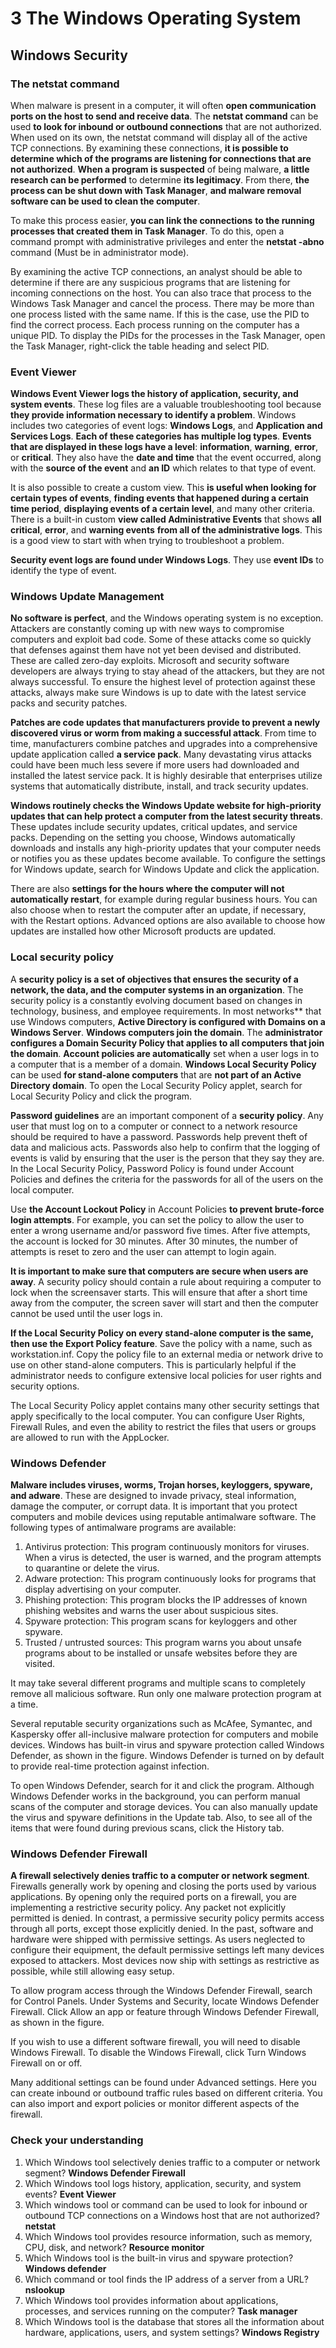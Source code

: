 # 3 The Windows Operating System

## Windows Security

### The netstat command

When malware is present in a computer, it will often **open communication ports on the host to send and receive data**. The **netstat command** can be used **to look for inbound or outbound connections** that are not authorized. When used on its own, the netstat command will display all of the active TCP connections. By examining these connections, **it is possible to determine which of the programs are listening for connections that are not authorized**. **When a program is suspected** of being malware, **a little research can be performed** to determine **its legitimacy**. From there, **the process can be shut down with Task Manager**, **and malware removal software can be used to clean the computer**.

To make this process easier, **you can link the connections** **to the running processes that created them in Task Manager**. To do this, open a command prompt with administrative privileges and enter the **netstat -abno** command (Must be in administrator mode).

By examining the active TCP connections, an analyst should be able to determine if there are any suspicious programs that are listening for incoming connections on the host. You can also trace that process to the Windows Task Manager and cancel the process. There may be more than one process listed with the same name. If this is the case, use the PID to find the correct process. Each process running on the computer has a unique PID. To display the PIDs for the processes in the Task Manager, open the Task Manager, right-click the table heading and select PID.

### Event Viewer

**Windows Event Viewer logs the history of application, security, and system events**. These log files are a valuable troubleshooting tool because **they provide information necessary to identify a problem**. Windows includes two categories of event logs: **Windows Logs**, and **Application and Services Logs**. **Each of these categories has multiple log types**. **Events that are displayed in these logs have a level**: **information**, **warning**, **error**, or **critical**. They also have the **date and time** that the event occurred, along with the **source of the event** and **an ID** which relates to that type of event.

It is also possible to create a custom view. This **is useful when looking for certain types of events**, **finding events that happened during a certain time period**, **displaying events of a certain level**, and many other criteria. There is a built-in custom **view called Administrative Events** that shows **all critical**, **error**, and **warning events** **from all of the administrative logs**. This is a good view to start with when trying to troubleshoot a problem.

**Security event logs are found under Windows Logs**. They use **event IDs** to identify the type of event.

### Windows Update Management

**No software is perfect**, and the Windows operating system is no exception. Attackers are constantly coming up with new ways to compromise computers and exploit bad code. Some of these attacks come so quickly that defenses against them have not yet been devised and distributed. These are called zero-day exploits. Microsoft and security software developers are always trying to stay ahead of the attackers, but they are not always successful. To ensure the highest level of protection against these attacks, always make sure Windows is up to date with the latest service packs and security patches.

**Patches are code updates that manufacturers provide to prevent a newly discovered virus or worm from making a successful attack**. From time to time, manufacturers combine patches and upgrades into a comprehensive update application called **a service pack**. Many devastating virus attacks could have been much less severe if more users had downloaded and installed the latest service pack. It is highly desirable that enterprises utilize systems that automatically distribute, install, and track security updates.

**Windows routinely checks the Windows Update website for high-priority updates that can help protect a computer from the latest security threats**. These updates include security updates, critical updates, and service packs. Depending on the setting you choose, Windows automatically downloads and installs any high-priority updates that your computer needs or notifies you as these updates become available. To configure the settings for Windows update, search for Windows Update and click the application.

There are also **settings for the hours where the computer will not automatically restart**, for example during regular business hours. You can also choose when to restart the computer after an update, if necessary, with the Restart options. Advanced options are also available to choose how updates are installed how other Microsoft products are updated.

### Local security policy

A **security policy is a set of objectives that ensures the security of a network, the data, and the computer systems in an organization**. The security policy is a constantly evolving document based on changes in technology, business, and employee requirements. In most networks** that use Windows computers, **Active Directory is configured with Domains on a Windows Server**. **Windows computers join the domain**. The **administrator configures a Domain Security Policy that applies to all computers that join the domain**. **Account policies are automatically** set when a user logs in to a computer that is a member of a domain. **Windows Local Security Policy** can be used **for stand-alone computers** that are **not part of an Active Directory domain**. To open the Local Security Policy applet, search for Local Security Policy and click the program.

**Password guidelines** are an important component of a **security policy**. Any user that must log on to a computer or connect to a network resource should be required to have a password. Passwords help prevent theft of data and malicious acts. Passwords also help to confirm that the logging of events is valid by ensuring that the user is the person that they say they are. In the Local Security Policy, Password Policy is found under Account Policies and defines the criteria for the passwords for all of the users on the local computer.

Use **the Account Lockout Policy** in Account Policies **to prevent brute-force login attempts**. For example, you can set the policy to allow the user to enter a wrong username and/or password five times. After five attempts, the account is locked for 30 minutes. After 30 minutes, the number of attempts is reset to zero and the user can attempt to login again.

**It is important to make sure that computers are secure when users are away**. A security policy should contain a rule about requiring a computer to lock when the screensaver starts. This will ensure that after a short time away from the computer, the screen saver will start and then the computer cannot be used until the user logs in.

**If the Local Security Policy on every stand-alone computer is the same, then use the Export Policy feature**. Save the policy with a name, such as workstation.inf. Copy the policy file to an external media or network drive to use on other stand-alone computers. This is particularly helpful if the administrator needs to configure extensive local policies for user rights and security options.

The Local Security Policy applet contains many other security settings that apply specifically to the local computer. You can configure User Rights, Firewall Rules, and even the ability to restrict the files that users or groups are allowed to run with the AppLocker.

### Windows Defender

**Malware includes viruses, worms, Trojan horses, keyloggers, spyware, and adware**. These are designed to invade privacy, steal information, damage the computer, or corrupt data. It is important that you protect computers and mobile devices using reputable antimalware software. The following types of antimalware programs are available:

1. Antivirus protection: This program continuously monitors for viruses. When a virus is detected, the user is warned, and the program attempts to quarantine or delete the virus.
1. Adware protection: This program continuously looks for programs that display advertising on your computer.
1. Phishing protection: This program blocks the IP addresses of known phishing websites and warns the user about suspicious sites.
1. Spyware protection: This program scans for keyloggers and other spyware.
1. Trusted / untrusted sources: This program warns you about unsafe programs about to be installed or unsafe websites before they are visited.

It may take several different programs and multiple scans to completely remove all malicious software. Run only one malware protection program at a time.

Several reputable security organizations such as McAfee, Symantec, and Kaspersky offer all-inclusive malware protection for computers and mobile devices. Windows has built-in virus and spyware protection called Windows Defender, as shown in the figure. Windows Defender is turned on by default to provide real-time protection against infection.

To open Windows Defender, search for it and click the program. Although Windows Defender works in the background, you can perform manual scans of the computer and storage devices. You can also manually update the virus and spyware definitions in the Update tab. Also, to see all of the items that were found during previous scans, click the History tab.

### Windows Defender Firewall

**A firewall selectively denies traffic to a computer or network segment**. Firewalls generally work by opening and closing the ports used by various applications. By opening only the required ports on a firewall, you are implementing a restrictive security policy. Any packet not explicitly permitted is denied. In contrast, a permissive security policy permits access through all ports, except those explicitly denied. In the past, software and hardware were shipped with permissive settings. As users neglected to configure their equipment, the default permissive settings left many devices exposed to attackers. Most devices now ship with settings as restrictive as possible, while still allowing easy setup.

To allow program access through the Windows Defender Firewall, search for Control Panels. Under Systems and Security, locate Windows Defender Firewall. Click Allow an app or feature through Windows Defender Firewall, as shown in the figure.

If you wish to use a different software firewall, you will need to disable Windows Firewall. To disable the Windows Firewall, click Turn Windows Firewall on or off.

Many additional settings can be found under Advanced settings. Here you can create inbound or outbound traffic rules based on different criteria. You can also import and export policies or monitor different aspects of the firewall.

###  Check your understanding

1. Which Windows tool selectively denies traffic to a computer or network segment? 
   **Windows Defender Firewall**
2. Which Windows tool logs history, application, security, and system events? 
   **Event Viewer**
3. Which windows tool or command can be used to look for inbound or outbound TCP connections on a Windows host that are not authorized?
   **netstat**
4. Which Windows tool provides resource information, such as memory, CPU, disk, and network? 
   **Resource monitor**
5. Which Windows tool is the built-in virus and spyware protection? 
   **Windows defender**
6. Which command or tool finds the IP address of a server from a URL? **nslookup**
7. Which Windows tool provides information about applications, processes, and services running on the computer? **Task manager**
8. Which Windows tool is the database that stores all the information about hardware, applications, users, and system settings? **Windows Registry**


